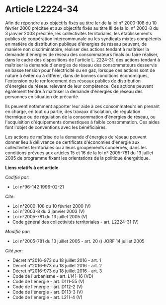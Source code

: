 # Article L2224-34

Afin de répondre aux objectifs fixés au titre Ier de la loi n° 2000-108 du 10 février 2000 précitée et aux objectifs fixés au
titre III de la loi n° 2003-8 du 3 janvier 2003 précitée, les collectivités territoriales, les établissements publics de
coopération intercommunale ou les syndicats mixtes compétents en matière de distribution publique d'énergies de réseau
peuvent, de manière non discriminatoire, réaliser des actions tendant à maîtriser la demande d'énergies de réseau des
consommateurs finals ou faire réaliser, dans le cadre des dispositions de l'article L. 2224-31, des actions tendant à
maîtriser la demande d'énergies de réseau des consommateurs desservis en basse tension pour l'électricité ou en gaz, lorsque
ces actions sont de nature à éviter ou à différer, dans de bonnes conditions économiques, l'extension ou le renforcement des
réseaux publics de distribution d'énergies de réseau relevant de leur compétence. Ces actions peuvent également tendre à
maîtriser la demande d'énergies de réseau des personnes en situation de précarité. 

Ils peuvent notamment apporter leur aide à ces consommateurs en prenant en charge, en tout ou partie, des travaux
d'isolation, de régulation thermique ou de régulation de la consommation d'énergies de réseau, ou l'acquisition d'équipements
domestiques à faible consommation. Ces aides font l'objet de conventions avec les bénéficiaires. 

Les actions de maîtrise de la demande d'énergies de réseau peuvent donner lieu à délivrance de certificats d'économies
d'énergie aux collectivités territoriales ou à leurs groupements concernés, dans les conditions prévues aux articles 15 et 16
de la loi n° 2005-781 du 13 juillet 2005 de programme fixant les orientations de la politique énergétique.

**Liens relatifs à cet article**

_Codifié par_:

  - Loi n°96-142 1996-02-21

_Cite_:

  - Loi n°2000-108 du 10 février 2000 (V)
  - Loi n°2003-8 du 3 janvier 2003 (V)
  - Loi n°2005-781 du 13 juillet 2005 (V)
  - Code général des collectivités territoriales - art. L2224-31 (V)

_Modifié par_:

  - Loi n°2005-781 du 13 juillet 2005 - art. 20 () JORF 14 juillet 2005

_Cité par_:

  - Décret n°2016-973 du 18 juillet 2016 - art. 1
  - Décret n°2016-973 du 18 juillet 2016 - art. 2
  - Décret n°2016-973 du 18 juillet 2016 - art. 3
  - Code de l'urbanisme - art. L141-16 (VD)
  - Code de l'énergie - art. D111-55 (V)
  - Code de l'énergie - art. D112-2 (V)
  - Code de l'énergie - art. D113-3 (V)
  - Code de l'énergie - art. L211-4 (V)

